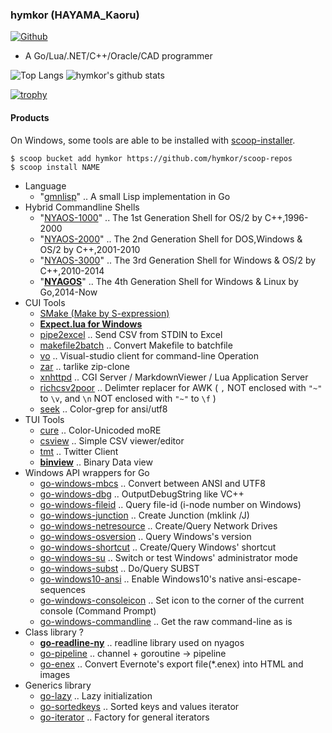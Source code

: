 ### hymkor (HAYAMA\_Kaoru)

[![Github](https://img.shields.io/github/followers/hymkor?label=Follow&style=social)](https://github.com/hymkor)

- A Go/Lua/.NET/C++/Oracle/CAD programmer

![Top Langs](https://github-readme-stats.vercel.app/api/top-langs/?username=hymkor&hide=html)
![hymkor's github stats](https://github-readme-stats.vercel.app/api?username=hymkor&show_icons=true&count_private=true&line_height=40)

[![trophy](https://github-profile-trophy.vercel.app/?username=hymkor&column=7)](https://github.com/hymkor/github-profile-trophy)

#### Products

On Windows, some tools are able to be installed with [scoop-installer](https://scoop.sh).

```
$ scoop bucket add hymkor https://github.com/hymkor/scoop-repos
$ scoop install NAME
```

- Language
    - "[gmnlisp](https://github.com/hymkor/gmnlisp)" ..  A small Lisp implementation in Go
- Hybrid Commandline Shells
    - "[NYAOS-1000](https://github.com/nyaosorg/nyaos1000)" .. The 1st Generation Shell for OS/2 by C++,1996-2000
    - "[NYAOS-2000](https://github.com/nyaosorg/nyaos2000)" .. The 2nd Generation Shell for DOS,Windows &amp; OS/2 by C++,2001-2010
    - "[NYAOS-3000](https://github.com/nyaosorg/nyaos3000)" .. The 3rd Generation Shell for Windows &amp; OS/2 by C++,2010-2014
    - "[**NYAGOS**](https://github.com/nyaosorg/nyagos/)" .. The 4th Generation Shell for Windows &amp; Linux by Go,2014-Now
- CUI Tools
    - [SMake (Make by S-expression)](https://github.com/hymkor/smake)
    - [**Expect.lua for Windows**](https://github.com/hymkor/expect)
    - [pipe2excel](https://github.com/hymkor/pipe2excel)
        .. Send CSV from STDIN to Excel
    - [makefile2batch](https://github.com/hymkor/makefile2batch)
        .. Convert Makefile to batchfile
    - [vo](https://github.com/hymkor/vo)
        .. Visual-studio client for command-line Operation
    - [zar](https://github.com/hymkor/zar)
        .. tarlike zip-clone
    - [xnhttpd](https://github.com/hymkor/xnhttpd)
        .. CGI Server / MarkdownViewer / Lua Application Server
    - [richcsv2poor](https://github.com/hymkor/richcsv2poor)
        .. Delimter replacer for AWK ( `,` NOT enclosed with `"~"` to `\v`, and `\n` NOT enclosed with `"~"` to `\f` )
    - [seek](https://github.com/hymkor/seek)
        .. Color-grep for ansi/utf8
- TUI Tools
    - [cure](https://github.com/hymkor/cure)
        .. Color-Unicoded moRE
    - [csview](https://github.com/hymkor/csview)
        .. Simple CSV viewer/editor
    - [tmt](https://github.com/hymkor/tmt)
        .. Twitter Client
    - [**binview**](https://github.com/hymkor/binview)
        .. Binary Data view
- Windows API wrappers for Go
    - [go-windows-mbcs](https://github.com/nyaosorg/go-windows-mbcs)
        .. Convert between ANSI and UTF8
    - [go-windows-dbg](https://github.com/nyaosorg/go-windows-dbg)
        .. OutputDebugString like VC++
    - [go-windows-fileid](https://github.com/hymkor/go-windows-fileid)
        .. Query file-id (i-node number on Windows)
    - [go-windows-junction](https://github.com/nyaosorg/go-windows-junction)
        .. Create Junction (mklink /J)
    - [go-windows-netresource](https://github.com/nyaosorg/go-windows-netresource)
        .. Create/Query Network Drives
    - [go-windows-osversion](https://github.com/hymkor/go-windows-osversion)
        .. Query Windows's version
    - [go-windows-shortcut](https://github.com/nyaosorg/go-windows-shortcut)
        .. Create/Query Windows' shortcut
    - [go-windows-su](https://github.com/nyaosorg/go-windows-su)
        .. Switch or test Windows' administrator mode
    - [go-windows-subst](https://github.com/nyaosorg/go-windows-subst)
        .. Do/Query SUBST
    - [go-windows10-ansi](https://github.com/hymkor/go-windows10-ansi)
        .. Enable Windows10's native ansi-escape-sequences
    - [go-windows-consoleicon](https://github.com/nyaosorg/go-windows-consoleicon)
        .. Set icon to the corner of the current console (Command Prompt)
    - [go-windows-commandline](https://github.com/nyaosorg/go-windows-commandline)
        .. Get the raw command-line as is
- Class library ?
    - [**go-readline-ny**](https://github.com/nyaosorg/go-readline-ny)
        .. readline library used on nyagos
    - [go-pipeline](https://github.com/hymkor/go-pipeline)
        .. channel + goroutine -&gt; pipeline
    - [go-enex](https://github.com/hymkor/go-enex)
        .. Convert Evernote's export file(*.enex) into HTML and images
- Generics library
    - [go-lazy](https://github.com/hymkor/go-lazy)
        .. Lazy initialization
    - [go-sortedkeys](https://github.com/hymkor/go-sortedkeys)
        .. Sorted keys and values iterator
    - [go-iterator](https://github.com/hymkor/go-iterator)
        .. Factory for general iterators

